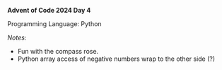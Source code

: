 **Advent of Code 2024 Day 4**

Programming Language: Python

*Notes:*
- Fun with the compass rose.
- Python array access of negative numbers wrap to the other side (?)
